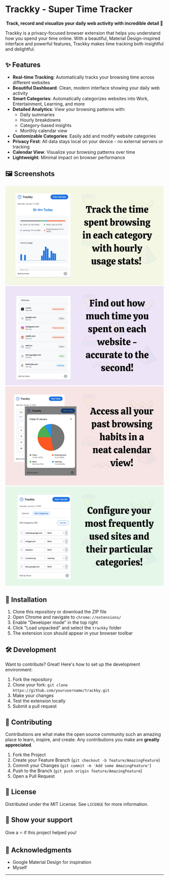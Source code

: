 # Trackky - Super Time Tracker

<p align="center">
  <strong>Track, record and visualize your daily web activity with incredible detail 🚀</strong>
</p>

Trackky is a privacy-focused browser extension that helps you understand how you spend your time online. With a beautiful, Material Design-inspired interface and powerful features, Trackky makes time tracking both insightful and delightful.

## ✨ Features

- **Real-time Tracking**: Automatically tracks your browsing time across different websites
- **Beautiful Dashboard**: Clean, modern interface showing your daily web activity
- **Smart Categories**: Automatically categorizes websites into Work, Entertainment, Learning, and more
- **Detailed Analytics**: View your browsing patterns with:
  - Daily summaries
  - Hourly breakdowns
  - Category-based insights
  - Monthly calendar view
- **Customizable Categories**: Easily add and modify website categories
- **Privacy First**: All data stays local on your device - no external servers or tracking
- **Calendar View**: Visualize your browsing patterns over time
- **Lightweight**: Minimal impact on browser performance

## 🖼️ Screenshots

![alt text](assets/image.png)
![alt text](assets/image2.png)
![alt text](assets/image3.png)
![alt text](assets/image4.png)

## 🚀 Installation

1. Clone this repository or download the ZIP file
2. Open Chrome and navigate to `chrome://extensions/`
3. Enable "Developer mode" in the top right
4. Click "Load unpacked" and select the `trackky` folder
5. The extension icon should appear in your browser toolbar

## 🛠️ Development

Want to contribute? Great! Here's how to set up the development environment:

1. Fork the repository
2. Clone your fork:
    `git clone https://github.com/yourusername/trackky.git`
3. Make your changes
4. Test the extension locally
5. Submit a pull request

## 🤝 Contributing

Contributions are what make the open source community such an amazing place to learn, inspire, and create. Any contributions you make are **greatly appreciated**.

1. Fork the Project
2. Create your Feature Branch (`git checkout -b feature/AmazingFeature`)
3. Commit your Changes (`git commit -m 'Add some AmazingFeature'`)
4. Push to the Branch (`git push origin feature/AmazingFeature`)
5. Open a Pull Request

## 📝 License

Distributed under the MIT License. See `LICENSE` for more information.

## 🌟 Show your support

Give a ⭐️ if this project helped you!

## 🙏 Acknowledgments

- Google Material Design for inspiration
- Myself

---